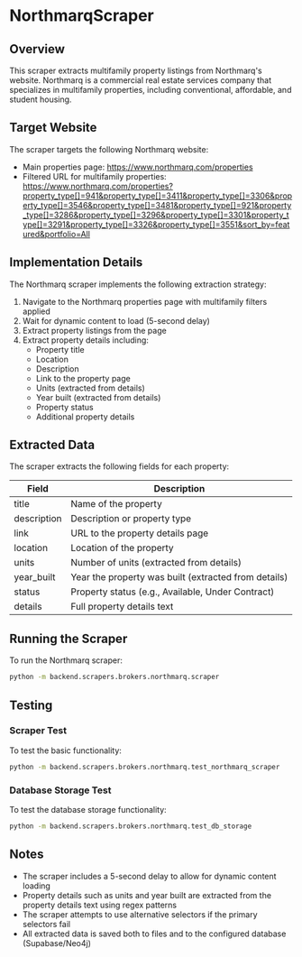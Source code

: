 # NorthmarqScraper

## Overview

This scraper extracts multifamily property listings from Northmarq's website. Northmarq is a commercial real estate services company that specializes in multifamily properties, including conventional, affordable, and student housing.

## Target Website

The scraper targets the following Northmarq website:
- Main properties page: https://www.northmarq.com/properties
- Filtered URL for multifamily properties: https://www.northmarq.com/properties?property_type[]=941&property_type[]=3411&property_type[]=3306&property_type[]=3546&property_type[]=3481&property_type[]=921&property_type[]=3286&property_type[]=3296&property_type[]=3301&property_type[]=3291&property_type[]=3326&property_type[]=3551&sort_by=featured&portfolio=All

## Implementation Details

The Northmarq scraper implements the following extraction strategy:

1. Navigate to the Northmarq properties page with multifamily filters applied
2. Wait for dynamic content to load (5-second delay)
3. Extract property listings from the page
4. Extract property details including:
   - Property title
   - Location
   - Description
   - Link to the property page
   - Units (extracted from details)
   - Year built (extracted from details)
   - Property status
   - Additional property details

## Extracted Data

The scraper extracts the following fields for each property:

| Field | Description |
|-------|-------------|
| title | Name of the property |
| description | Description or property type |
| link | URL to the property details page |
| location | Location of the property |
| units | Number of units (extracted from details) |
| year_built | Year the property was built (extracted from details) |
| status | Property status (e.g., Available, Under Contract) |
| details | Full property details text |

## Running the Scraper

To run the Northmarq scraper:

```bash
python -m backend.scrapers.brokers.northmarq.scraper
```

## Testing

### Scraper Test

To test the basic functionality:

```bash
python -m backend.scrapers.brokers.northmarq.test_northmarq_scraper
```

### Database Storage Test

To test the database storage functionality:

```bash
python -m backend.scrapers.brokers.northmarq.test_db_storage
```

## Notes

- The scraper includes a 5-second delay to allow for dynamic content loading
- Property details such as units and year built are extracted from the property details text using regex patterns
- The scraper attempts to use alternative selectors if the primary selectors fail
- All extracted data is saved both to files and to the configured database (Supabase/Neo4j)
